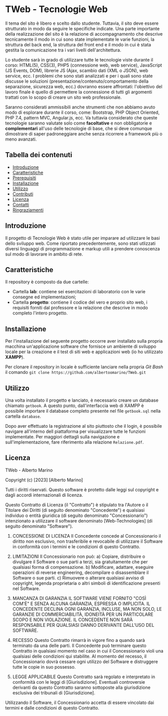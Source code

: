 # TWeb - Tecnologie Web

Il tema del sito è libero e scelto dallo studente. Tuttavia, il sito deve essere strutturato in modo da seguire le specifiche indicate. Una parte importante della realizzazione del sito è la relazione di accompagnamento che descrive tecnicamente il modo in cui sono state implementate le varie funzioni, la struttura del back end, la struttura del front end e il modo in cui è stata gestita la comunicazione tra i vari livelli dell'architettura.

Lo studente sarà in grado di utilizzare tutte le tecnologie viste durante il corso: HTML(5), CSS(3), PHP5 (connessione web, web service), JavaScript (JS Events, DOM), librerie JS (Ajax, scambio dati (XML o JSON), web service, ecc. I problemi che sono stati analizzati e per i quali sono state discusse le soluzioni (presentazione/contenuto/comportamento della separazione, sicurezza web, ecc.) dovranno essere affrontati: l'obiettivo del lavoro finale è quello di permettere la connessione di tutti gli argomenti trattati con lo scopo di creare un sito web professionale.

Saranno considerati ammissibili anche strumenti che non abbiamo avuto modo di esplorare durante il corso, come: Bootstrap, PHP Object Oriented, PHP 7.4, pattern MVC, Angular.js, ecc. Va tuttavia considerato che queste tecnologie saranno valutate solo come **facoltative** e non obbligatorie e **complementari** all'uso delle tecnologie di base, che si deve comunque dimostrare di saper padroneggiare anche senza ricorrere a framework più o meno avanzati.

## Tabella dei contenuti

- [Introduzione](#introduzione)
- [Caratteristiche](#caratteristiche)
- [Prerequisiti](#prerequisiti)
- [Installazione](#installazione)
- [Utilizzo](#utilizzo)
- [Contributi](#contributi)
- [Licenza](#licenza)
- [Contatti](#contatti)
- [Ringraziamenti](#ringraziamenti)

## Introduzione

Il progetto di Tecnologie Web è stato utile per imparare ad utilizzare le basi dello sviluppo web. Come riportato precedentemente, sono stati utlizzati diversi linguaggi di programmazione e markup utili a prendere conoscenza sul modo di lavorare in ambito di rete.

## Caratteristiche

Il repository è composto da due cartelle:
- Cartella **lab**: contiene sei esercitazioni di laboratorio con le varie consegne ed implementazioni;
- Cartella **progetto**: contiene il codice del vero e proprio sito web, i requisiti forniti dal professore e la relazione che descrive in modo completo l'intero progetto.

## Installazione

Per l'installazione del seguente progetto occorre aver installato sulla propria macchina un'applicazione software che fornisce un ambiente di sviluppo locale per la creazione e il test di siti web e applicazioni web (io ho utilizzato **XAMPP**).

Per clonare il repository in locale è sufficiente lanciare nella propria *Git Bash* il comando `git clone https://github.com/albertoomarino/TWeb.git`

## Utilizzo

Una volta installato il progetto e lanciato, è necessario creare un database chiamato `getbook`. A questo punto, dall'interfaccia web di XAMPP è possibile importare il database completo presente nel file `getbook.sql` nella cartella `database`.

Dopo aver effettuato la registrazione al sito piuttosto che il login, è possibile navigare all'interno dell piattaforma per visualizzare tutte le funzioni implementate. Per maggiori dettagli sulla navigazione e sull'implementazione, fare riferimento alla relazione `Relazione.pdf`.

## Licenza

TWeb - Alberto Marino

Copyright (c) [2023] [Alberto Marino]

Tutti i diritti riservati. Questo software è protetto dalle leggi sul copyright e dagli accordi internazionali di licenza.

Questo Contratto di Licenza (il "Contratto") è stipulato tra l'Autore o il Titolare dei Diritti (di seguito denominato "Concedente") e qualsiasi individuo o entità giuridica (di seguito denominato "Concessionario") intenzionato a utilizzare il software denominato [Web-Technologies] (di seguito denominato "Software").

1. CONCESSIONE DI LICENZA
   Il Concedente concede al Concessionario il diritto non esclusivo, non trasferibile e revocabile di utilizzare il Software in conformità con i termini e le condizioni di questo Contratto.

2. LIMITAZIONI
   Il Concessionario non può:
   a) Copiare, distribuire o divulgare il Software o sue parti a terzi, sia gratuitamente che per qualsiasi forma di compensazione.
   b) Modificare, adattare, eseguire operazioni di reverse engineering, decompilare o disassemblare il Software o sue parti.
   c) Rimuovere o alterare qualsiasi avviso di copyright, legenda proprietaria o altri simboli di identificazione presenti nel Software.

3. MANCANZA DI GARANZIA
   IL SOFTWARE VIENE FORNITO "COSÌ COM'È" E SENZA ALCUNA GARANZIA, ESPRESSA O IMPLICITA. IL CONCEDENTE DECLINA OGNI GARANZIA, INCLUSE, MA NON SOLO, LE GARANZIE DI COMMERCIABILITÀ, IDONEITÀ PER UN PARTICOLARE SCOPO E NON VIOLAZIONE. IL CONCEDENTE NON SARÀ RESPONSABILE PER QUALSIASI DANNO DERIVANTE DALL'USO DEL SOFTWARE.

4. RECESSO
   Questo Contratto rimarrà in vigore fino a quando sarà terminato da una delle parti. Il Concedente può terminare questo Contratto in qualsiasi momento nel caso in cui il Concessionario violi una qualsiasi delle condizioni qui stabilite. Al momento del recesso, il Concessionario dovrà cessare ogni utilizzo del Software e distruggere tutte le copie in suo possesso.

5. LEGGE APPLICABILE
   Questo Contratto sarà regolato e interpretato in conformità con le leggi di [Giurisdizione]. Eventuali controversie derivanti da questo Contratto saranno sottoposte alla giurisdizione esclusiva dei tribunali di [Giurisdizione].

Utilizzando il Software, il Concessionario accetta di essere vincolato dai termini e dalle condizioni di questo Contratto.
